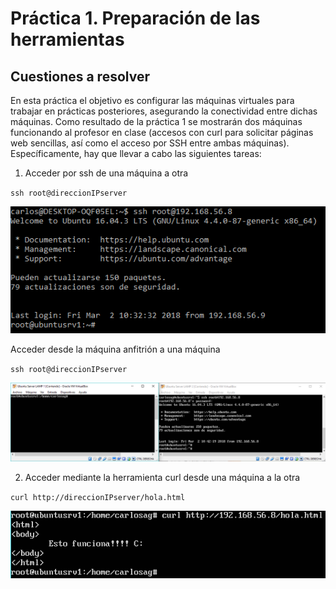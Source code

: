 # Práctica 1. Preparación de las herramientas
## Cuestiones a resolver

En esta práctica el objetivo es configurar las máquinas virtuales para trabajar en prácticas posteriores, asegurando la conectividad entre dichas máquinas.
Como resultado de la práctica 1 se mostrarán dos máquinas funcionando al profesor en clase (accesos con curl para solicitar páginas web sencillas, así como el
acceso por SSH entre ambas máquinas).
Específicamente, hay que llevar a cabo las siguientes tareas:
1. Acceder por ssh de una máquina a otra  

`ssh root@direccionIPserver`    

![Captura de ssh1](./CapturaSSH1.PNG)

Acceder desde la máquina anfitrión a una máquina  

`ssh root@direccionIPserver`    

![Captura de ssh2](./CapturaSSH2.PNG)

2. Acceder mediante la herramienta curl desde una máquina a la otra   

`curl http://direccionIPserver/hola.html`    

![Captura de curl](./CapturaCurl.PNG)
